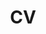 ---
layout: cv
permalink: assets/pdf/akihokawada_cv.pdf
title: CV
nav: true
nav_order: 5
cv_pdf:
description: This is a description of the page. You can modify it in '_pages/cv.md'. You can also change or remove the top pdf download button.
toc:
  sidebar: left
---